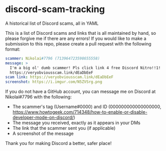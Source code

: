 # discord-scam-tracking
A historical list of Discord scams, all in YAML

This is a list of Discord scams and links that is all maintained by hand, so please forgive me if there are any errors!
If you would like to make a submission to this repo, please create a pull request with the following format:

```yaml
scammer: Nikolai#7796 (713964723598655558)
message: >
  I'm a big ol' dumb scammer! Pls click link 4 free Discord Nitro!!1!
  https://veryobviousscam.link/dEaDbEeF
scam link: https://veryobviousscam.link/dEaDbEeF
screenshot: https://i.imgur.com/N5ZVSrg.png
```

If you do not have a GitHub account, you can message me on Discord at Nikolai#7796 with the following:
- The scammer's tag (Username#0000) and ID (000000000000000000, https://www.howtogeek.com/714348/how-to-enable-or-disable-developer-mode-on-discord/)
- The message you received, exactly as it appears in your DMs
- The link that the scammer sent you (if applicable)
- A screenshot of the message

Thank you for making Discord a better, safer place!
